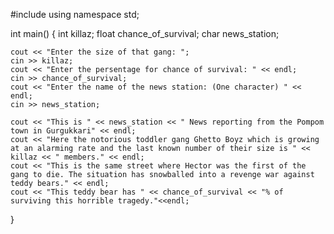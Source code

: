 #include <iostream>
using namespace std;


int main()
{
	int killaz;
	float chance_of_survival;
	char news_station;


	cout << "Enter the size of that gang: ";
	cin >> killaz;
	cout << "Enter the persentage for chance of survival: " << endl;
	cin >> chance_of_survival;
	cout << "Enter the name of the news station: (One character) " << endl;
	cin >> news_station;

	cout << "This is " << news_station << " News reporting from the Pompom town in Gurgukkari" << endl;
	cout << "Here the notorious toddler gang Ghetto Boyz which is growing at an alarming rate and the last known number of their size is " << killaz << " members." << endl;
	cout << "This is the same street where Hector was the first of the gang to die. The situation has snowballed into a revenge war against teddy bears." << endl;
	cout << "This teddy bear has " << chance_of_survival << "% of surviving this horrible tragedy."<<endl;



}


